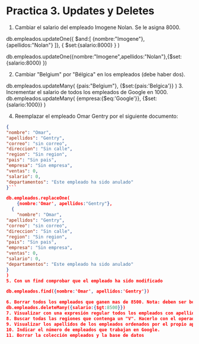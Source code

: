 # Practica 3. Updates y Deletes

1. Cambiar el salario del empleado Imogene Nolan. Se le asigna 8000.

db.empleados.updateOne({ 
    $and:[
        {nombre:"Imogene"},
        {apellidos:"Nolan"}
    ]},
    {
        $set:{salario:8000}
    }
)

db.empleados.updateOne({nombre:"Imogene",apellidos:"Nolan"},{$set:{salario:8000}
})

2. Cambiar "Belgium" por "Bélgica" en los empleados (debe haber dos).

db.empleados.updateMany(
{pais:"Belgium"},
{$set:{pais:'Belgica'}}
)
3. Incrementar el salario de todos los empleados de Google en 1000.
db.empleados.updateMany(
    {empresa:{$eq:'Google'}},
    {$set:{salario:1000}}
)

4. Reemplazar el empleado Omar Gentry por el siguiente documento:

```json
{
"nombre": "Omar",
"apellidos": "Gentry",
"correo": "sin correo",
"direccion": "Sin calle",
"region": "Sin region",
"pais": "Sin pais",
"empresa": "Sin empresa",
"ventas": 0,
"salario": 0,
"departamentos": "Este empleado ha sido anulado"
}```

db.empleados.replaceOne(
    {nombre:'Omar', apellidos:"Gentry"},
  {
    "nombre": "Omar",
"apellidos": "Gentry",
"correo": "sin correo",
"direccion": "Sin calle",
"region": "Sin region",
"pais": "Sin pais",
"empresa": "Sin empresa",
"ventas": 0,
"salario": 0,
"departamentos": "Este empleado ha sido anulado"
}
)
5. Con un find comprobar que el empleado ha sido modificado

db.empleados.find({nombre:'Omar', apellidos:'Gentry'})

6. Borrar todos los empleados que ganen mas de 8500. Nota: deben ser borrados 3 documentos
db.empleados.deleteMany({salario:{$gt:8500}})
7. Visualizar con una expresión regular todos los empleados con apellidos que comiencen con "R"
8. Buscar todas las regiones que contenga un "V". Hacerlo con el operador $regex y que no distinga mayúsculas y minúsculas. Deben salir 2.
9. Visualizar los apellidos de los empleados ordenados por el propio apellido.
10. Indicar el número de empleados que trabajan en Google.
11. Borrar la colección empleados y la base de datos


